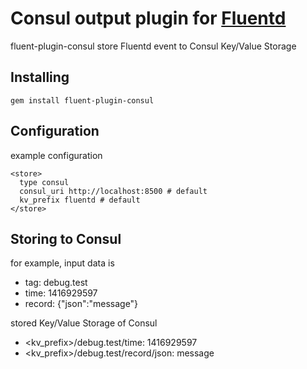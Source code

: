 # Consul output plugin for [Fluentd](http://www.fluentd.org)

fluent-plugin-consul store Fluentd event to Consul Key/Value Storage

## Installing

```
gem install fluent-plugin-consul
```

## Configuration
example configuration

```
<store>
  type consul
  consul_uri http://localhost:8500 # default
  kv_prefix fluentd # default
</store>
```

## Storing to Consul
for example, input data is
- tag: debug.test
- time: 1416929597
- record: {"json":"message"}

stored Key/Value Storage of Consul
- <kv_prefix>/debug.test/time: 1416929597
- <kv_prefix>/debug.test/record/json: message

